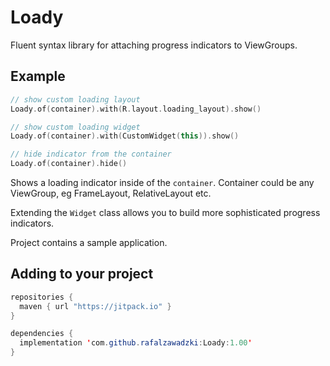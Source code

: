 # Loady 
Fluent syntax library for attaching progress indicators to ViewGroups.

## Example
```kotlin
// show custom loading layout
Loady.of(container).with(R.layout.loading_layout).show()

// show custom loading widget
Loady.of(container).with(CustomWidget(this)).show()

// hide indicator from the container
Loady.of(container).hide()

```

Shows a loading indicator inside of the ```container```. Container could be any ViewGroup, eg FrameLayout, RelativeLayout etc.

Extending the `Widget` class allows you to build more sophisticated progress indicators.

Project contains a sample application.

## Adding to your project

```java
repositories {
  maven { url "https://jitpack.io" }
}

dependencies {
  implementation 'com.github.rafalzawadzki:Loady:1.00'
}

```
